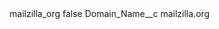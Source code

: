 <?xml version="1.0" encoding="UTF-8"?>
<CustomMetadata xmlns="http://soap.sforce.com/2006/04/metadata" xmlns:xsi="http://www.w3.org/2001/XMLSchema-instance" xmlns:xsd="http://www.w3.org/2001/XMLSchema">
    <label>mailzilla_org</label>
    <protected>false</protected>
    <values>
        <field>Domain_Name__c</field>
        <value xsi:type="xsd:string">mailzilla.org</value>
    </values>
</CustomMetadata>

